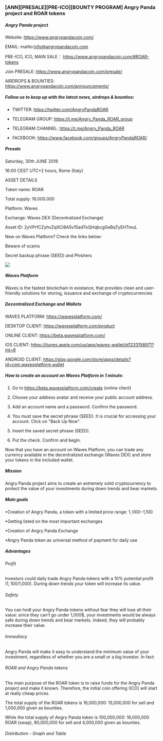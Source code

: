 ### [ANN][PRESALE][PRE-ICO][BOUNTY PROGRAM] Angry Panda project and ROAR tokens 

##### Angry Panda project

Website: https://www.angrypandacoin.com/

EMAIL: mailto:info@angrypandacoin.com

PRE-ICO, ICO, MAIN SALE： https://www.angrypandacoin.com/#ROAR-tokens

Join PRESALE: https://www.angrypandacoin.com/presale/

AIRDROPS & BOUNTIES: https://www.angrypandacoin.com/announcements/

##### Follow us to keep up with the latest news, airdrops & bounties: 

- TWITTER: https://twitter.com/AngryPandaROAR

- TELEGRAM GROUP: https://t.me/Angry_Panda_ROAR_group

- TELEGRAM CHANNEL: https://t.me/Angry_Panda_ROAR

- FACEBOOK: https://www.facebook.com/groups/AngryPandaROAR/


##### Presale
Saturday, 30th JUNE 2018

16:00 CEST UTC+2 hours, Rome (Italy)


ASSET DETAILS

Token name: ROAR

Total supply: 16.000.000

Platform:  Waves

Exchange: Waves DEX (Decentralized Exchange)

Asset ID: 2yVPrfCZyhvZqXCi8A5v15ad7oQHqbcgGeBqTyEHTmuL

New on Waves Platform? Check the links below:

Beware of scams

Secret backup phrase (SEED) and Phishers


![](https://i.imgur.com/lUAr7YF.png)


##### Waves Platform 

Waves is the fastest blockchain in existance, that provides clean and user-friendly
solutions for storing, issuance and exchange of cryptocurrencies 


##### Decentralized Exchange and Wallets 

WAVES PLATFORM: https://wavesplatform.com/

DESKTOP CLIENT: https://wavesplatform.com/product

ONLINE CLIENT: https://beta.wavesplatform.com/

IOS CLIENT: https://itunes.apple.com/us/app/waves-wallet/id1233158971?mt=8

ANDROID CLIENT: https://play.google.com/store/apps/details?id=com.wavesplatform.wallet

##### How to create an account on Waves Platform in 1 minute:

1) Go to https://beta.wavesplatform.com/create (online client)

2) Choose your address avatar and receive your public account address.

3) Add an account name and a password. Confirm the password.

4) You must save the secret phrase (SEED). It is crucial for accessing your account. Click on "Back Up Now".

5) Insert the saved secret phrase (SEED).

6) Put the check. Confirm and begin.

Now that you have an account on Waves Platform, you can trade any currency available in the decentralized exchange (Waves DEX) and store your tokens in the included wallet.

##### Mission

Angry Panda project aims to create an extremely solid cryptocurrency to protect the value of your investments during down trends and bear markets.


##### Main goals

•Creation of Angry Panda, a token with a limited price range: $1,000-$1,100

•Getting listed on the most important exchanges

•Creation of Angry Panda Exchange

•Angry Panda token as universal method of payment for daily use


##### Advantages

###### Profit

Investors could daily trade Angry Panda tokens with a 10% potential profit ($1,100/$1,000). During down trends your token will increase its value.

###### Safety

You can hodl your Angry Panda tokens without fear they will lose all their value: since they can’t go under 1,000$, your investments would be always safe during down trends and bear markets. Indeed, they will probably increase their value.

###### Immediacy

Angry Panda will make it easy to understand the minimum value of your investment, regardless of whether you are a small or a big investor. In fact:

###### ROAR and Angry Panda tokens

The main purpose of the ROAR token is to raise funds for the Angry Panda project and make it known. Therefore, the initial coin offering (ICO) will start at really cheap prices.

The total supply of the ROAR tokens is 16,000,000: 15,000,000 for sell and 1,000,000 given as bounties. 

While the total supply of Angry Panda token is 100,000,000: 16,000,000 ROAR (swap), 80,000,000 for sell and 4,000,000 given as bounties.

###### Distribution - Graph and Table

